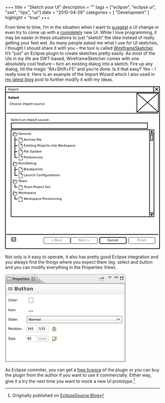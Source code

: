 +++
title = "Sketch your UI"
description = ""
tags = ["eclipse", "eclipse ui", "swt", "tips", "ui"]
date = "2010-04-26"
categories = [
    "Development"
]
highlight = "true"
+++

From time to time, I’m in the situation when I want to [suggest][1] a UI
change or even try to come up with a [completely][2] new UI. While I
love programming, it may be easier in these situations to just “sketch”
the idea instead of really getting your feet wet. As many people asked
me what I use for UI sketches, I thought I should share it with you –
the tool is called [WireframeSketcher][3]. It’s “just” an Eclipse plugin
to create sketches pretty easily. As most of the UIs in my life are
SWT-based, WireframeSketcher comes with one absolutely cool feature –
turn an existing dialog into a sketch. Fire up any dialog, hit the magic
“Alt+Shift+F5” and you’re done. Is it that easy? Yes – I really love it.
Here is an example of the Import Wizard which I also used in [my latest
blog][2] post to further modify it with my ideas.

![](/blog/es/import.png)

Not only is it easy to operate, it also has pretty good Eclipse
integration and you always find the things where you expect them (eg.
select and button and you can modify everything in the Properties View).

![](/blog/es/button_props.png)

As Eclipse commiter, you can get a [free licence][6] of the plugin or
you can buy the plugin from the author if you want to use it
commercially. Either way, give it a try the next time you want to mock a
new UI prototype.[^footnote]

[^footnote]: Originally published on [EclipseSource Blog](https://eclipsesource.com/blogs/2010/04/26/sketch-your-ui/)

[1]: https://bugs.eclipse.org/bugs/show_bug.cgi?id=245308
[2]: https://eclipsesource.com/blogs/2010/04/14/revamping-eclipse-examples/
[3]: https://wireframesketcher.com
[4]: https://eclipsesource.com/wp-content/uploads/2010/04/import.png
[5]: https://eclipsesource.com/wp-content/uploads/2010/04/button_props.png
[6]: https://wireframesketcher.com/buy.html

